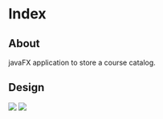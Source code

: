 # Index

## About

javaFX application to store a course catalog.

## Design

![](/docs/GUI.png)
![](/docs/ClassDiagram.png)
